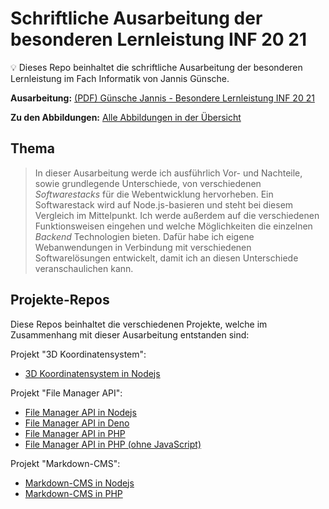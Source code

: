 # Schriftliche Ausarbeitung der besonderen Lernleistung INF 20 21

💡 Dieses Repo beinhaltet die schriftliche Ausarbeitung der besonderen Lernleistung im Fach Informatik von Jannis Günsche.

**Ausarbeitung:**
[(PDF) Günsche Jannis - Besondere Lernleistung INF 20 21](Guensche%20Jannis%20-%20Besondere%20Lernleistung%20INF%2020%2021.pdf)

**Zu den Abbildungen:**
[Alle Abbildungen in der Übersicht](figures/overview.md)

## Thema
> In dieser Ausarbeitung werde ich ausführlich Vor- und Nachteile, sowie grundlegende Unterschiede, von verschiedenen *Softwarestacks* für die Webentwicklung hervorheben. Ein Softwarestack wird auf Node.js-basieren und steht bei diesem Vergleich im Mittelpunkt. Ich werde außerdem auf die verschiedenen Funktionsweisen eingehen und welche Möglichkeiten die einzelnen *Backend* Technologien bieten. Dafür habe ich eigene Webanwendungen in Verbindung mit verschiedenen Softwarelösungen entwickelt, damit ich an diesen Unterschiede veranschaulichen kann.

## Projekte-Repos
Diese Repos beinhaltet die verschiedenen Projekte, welche im Zusammenhang mit dieser Ausarbeitung entstanden sind:

Projekt "3D Koordinatensystem":
- [3D Koordinatensystem in Nodejs](https://github.com/jgteam/bell--3d-coordinate-system--nodejs)

Projekt "File Manager API":
- [File Manager API in Nodejs](https://github.com/jgteam/bell--file-manager--nodejs)
- [File Manager API in Deno](https://github.com/jgteam/bell--file-manager--deno)
- [File Manager API in PHP](https://github.com/jgteam/bell--file-manager--php)
- [File Manager API in PHP (ohne JavaScript)](https://github.com/jgteam/bell--file-manager--php--nojs)

Projekt "Markdown-CMS":
- [Markdown-CMS in Nodejs](https://github.com/jgteam/bell--markdown-cms--nodejs)
- [Markdown-CMS in PHP](https://github.com/jgteam/bell--markdown-cms--php)
